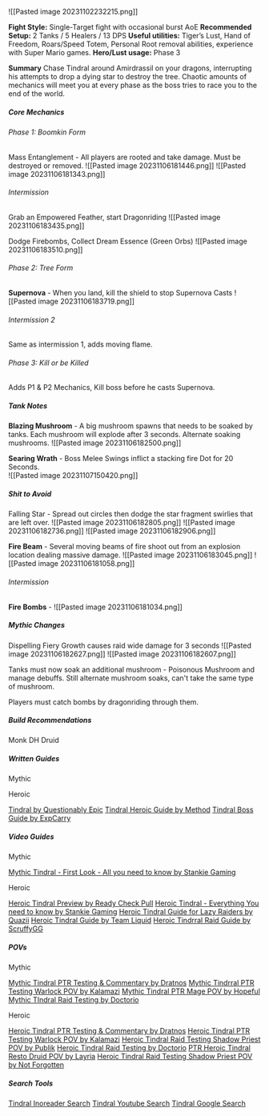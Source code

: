 ![[Pasted image 20231102232215.png]]


**Fight Style:** Single-Target fight with occasional burst AoE
**Recommended Setup:** 2 Tanks / 5 Healers / 13 DPS
**Useful utilities:** Tiger’s Lust, Hand of Freedom, Roars/Speed Totem, Personal Root removal abilities, experience with Super Mario games.
**Hero/Lust usage:** Phase 3


**Summary**
Chase Tindral around Amirdrassil on your dragons, interrupting his attempts to drop a dying star to destroy the tree. Chaotic amounts of mechanics will meet you at every phase as the boss tries to race you to the end of the world.

##### Core Mechanics

###### Phase 1: Boomkin Form

Mass Entanglement - All players are rooted and take damage.  Must be destroyed or removed.
	![[Pasted image 20231106181446.png]]
	![[Pasted image 20231106181343.png]]



###### Intermission

Grab an Empowered Feather, start Dragonriding
![[Pasted image 20231106183435.png]]

Dodge Firebombs, Collect Dream Essence (Green Orbs)
![[Pasted image 20231106183510.png]]

###### Phase 2:  Tree Form

**Supernova** - When you land, kill the shield to stop Supernova Casts
	![[Pasted image 20231106183719.png]]



###### Intermission 2
Same as intermission 1, adds moving flame.

###### Phase 3:   Kill or be Killed
Adds P1 & P2 Mechanics, Kill boss before he casts Supernova.


##### **Tank Notes**

**Blazing Mushroom** - A big mushroom spawns that needs to be soaked by tanks.  Each mushroom will explode after 3 seconds.   Alternate soaking mushrooms.
	![[Pasted image 20231106182500.png]]


**Searing Wrath** - Boss Melee Swings inflict a stacking fire Dot for 20 Seconds.   
	![[Pasted image 20231107150420.png]]

##### Shit to Avoid


Falling Star - Spread out circles then dodge the star fragment swirlies that are left over.
	![[Pasted image 20231106182805.png]]
	![[Pasted image 20231106182736.png]]
	![[Pasted image 20231106182906.png]]


**Fire Beam** - Several moving beams of fire shoot out from an explosion location dealing massive damage.
	![[Pasted image 20231106183045.png]]
	![[Pasted image 20231106181058.png]]


###### Intermission 
**Fire Bombs** - 
![[Pasted image 20231106181034.png]]

##### Mythic Changes

Dispelling Fiery Growth causes raid wide damage for 3 seconds
	![[Pasted image 20231106182627.png]]
	![[Pasted image 20231106182607.png]]

Tanks must now soak an additional mushroom - Poisonous Mushroom and manage debuffs.  Still alternate mushroom soaks, can't take the same type of mushroom.


Players must catch bombs by dragonriding through them.


##### Build Recommendations
Monk
DH
Druid

##### Written Guides
Mythic 

Heroic

[Tindral by Questionably Epic](https://questionablyepic.com/amirdrassil-the-dreams-hope-raid/tindral/)
[Tindral Heroic Guide by Method](https://www.method.gg/guides/amirdrassil-the-dreams-hope/tindral-sageswift-heroic)
[Tindral Boss Guide by ExpCarry](https://expcarry.com/tindral-sageswift-boss-guide-wow-raid)


##### Video Guides
Mythic


[Mythic Tindral - First Look - All you need to know by Stankie Gaming](https://www.youtube.com/watch?v=xDAnVf8Wt9Y&pp=ygUHdGluZHJhbA%3D%3D)



Heroic

[Heroic Tindral Preview by Ready Check Pull](https://youtu.be/yGX_AvsdqB8?t=428)
[Heroic Tindral - Everything You need to know by Stankie Gaming](https://www.youtube.com/watch?v=B8QoKhNqG78&pp=ygUHdGluZHJhbA%3D%3D)
[Heroic Tindral Guide for Lazy Raiders by Quazii](https://www.youtube.com/watch?v=fIfVYzrkLGg&pp=ygUHdGluZHJhbA%3D%3D)
[Heroic Tindral Guide by Team Liquid](https://www.youtube.com/watch?v=BN3E7buLQ1A&pp=ygUHdGluZHJhbA%3D%3D)
[Heroic Tindrral Raid Guide by ScruffyGG](https://www.youtube.com/watch?v=AS7tMUa7VDA&pp=ygUHdGluZHJhbA%3D%3D)


##### POVs
Mythic

[Mythic Tindral PTR Testing & Commentary by Dratnos](https://www.youtube.com/watch?v=xntInzavkVI&pp=ygUHdGluZHJhbA%3D%3D)
[Mythic Tindrral PTR Testing Warlock POV by Kalamazi](https://www.youtube.com/watch?v=8-kkHLh6Vkg&pp=ygUHdGluZHJhbA%3D%3D)
[Mythic Tindral PTR Mage POV by Hopeful](https://www.youtube.com/watch?v=Xl-YWAjGuuM&t=2507s)
[Mythic TIndral Raid Testing by Doctorio](https://www.youtube.com/watch?v=iPuwu1OLFQw&pp=ygUHdGluZHJhbA%3D%3D)



Heroic

[Heroic Tindral PTR Testing & Commentary by Dratnos](https://www.youtube.com/watch?v=tnSHoczWV9w&pp=ygUHdGluZHJhbA%3D%3D)
[Heroic Tindral PTR Testing Warlock POV by Kalamazi](https://www.youtube.com/watch?v=MWnRidblJvk&pp=ygUHdGluZHJhbA%3D%3D)
[Heroic Tindral Raid Testing Shadow Priest POV by Publik](https://www.youtube.com/watch?v=et_2KuGVx_k&pp=ygUHdGluZHJhbA%3D%3D)
[Heroic Tindral Raid Testing by Doctorio](https://www.youtube.com/watch?v=tTbJZN6z4Ls&pp=ygUHdGluZHJhbA%3D%3D)
[PTR Heroic Tindral Resto Druid POV by Layria](https://www.youtube.com/watch?v=vg3vgpnVKoI&pp=ygUHdGluZHJhbA%3D%3D)
[Heroic Tindral Raid Testing Shadow Priest POV by Not Forgotten](https://www.youtube.com/watch?v=5cVPNppjDWk&pp=ygUHdGluZHJhbA%3D%3D)


##### Search Tools
[Tindral Inoreader Search](https://www.inoreader.com/folder/Tindral)
[Tindral Youtube Search](https://www.youtube.com/results?search_query=tindral&sp=EgIIAg%253D%253D)
[Tindral Google Search](https://www.google.com/search?q=tindral+wow&tbs=qdr%3Ad&sxsrf=AM9HkKmv2yn4DOukxZEJv5ZOJ5j9Vgn08Q%3A1699218591617&uact=5)
